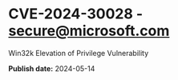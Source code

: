 # CVE-2024-30028 - secure@microsoft.com

Win32k Elevation of Privilege Vulnerability

**Publish date:** 2024-05-14
